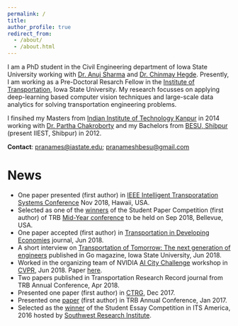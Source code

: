 ```yaml
---
permalink: /
title: 
author_profile: true
redirect_from: 
  - /about/
  - /about.html
---
```


I am a PhD student in the Civil Engineering department of Iowa State University working with [Dr. Anuj Sharma](https://www.ccee.iastate.edu/directory/?user_page=anujs) and [Dr. Chinmay Hegde](http://home.engineering.iastate.edu/~chinmay/). Presently, I am working as a Pre-Doctoral Resarch Fellow in the [Institute of Transportation](https://intrans.iastate.edu/), Iowa State University.  My research focusses on applying deep-learning based computer vision techniques and large-scale data analytics for solving transportation engineering problems. 

I finsihed my Masters from [Indian Institute of Technology Kanpur](http://www.iitk.ac.in/) in 2014 working with [Dr. Partha Chakroborty](http://home.iitk.ac.in/~partha/) and my Bachelors from [BESU, Shibpur](http://www.iiests.ac.in/) (present IIEST, Shibpur) in 2012.

**Contact**: pranames@iastate.edu; pranameshbesu@gmail.com

News
======
* One paper presented (first author) in [IEEE Intelligent Transporatation Systems Conference](https://ieee-itsc2018.org) Nov 2018, Hawaii, USA.
* Selected as one of the [winners](https://intrans.iastate.edu/news/intrans-graduate-student-wins-best-student-paper-award/) of the Student Paper Competition (first author) of TRB [Mid-Year conference](http://www.cvent.com/events/managing-roadways-and-transit-together-to-move-people-into-a-new-age-of-technology-joint-midyear-con/custom-21-be08d3a7992a4ca7a5dc86b8605e0204.aspx) to be held on Sep 2018, Bellevue, USA.
* One paper accepted (first author) in [Transportation in Developing Economies](https://link.springer.com/journal/40890) journal, Jun 2018.
* A short interview on [Transportation of Tomorrow: The next generation of engineers](http://www.go-explore-trans.org/post.cfm?ID=19070) published in Go magazine, Iowa State University, Jun 2018.
* Worked in the organizing team of NVIDIA [AI City Challenge](https://www.aicitychallenge.org/) workshop in [CVPR](http://cvpr2018.thecvf.com/), Jun 2018. Paper [here](http://openaccess.thecvf.com/content_cvpr_2018_workshops/papers/w3/Naphade_The_2018_NVIDIA_CVPR_2018_paper.pdf).
* Two papers published in Transportation Research Record journal from TRB Annual Conference, Apr 2018. 
* Presented one paper (first author) in [CTRG](https://www.civil.iitb.ac.in/ctrg2017/), Dec 2017.
* Presented one [paper](https://trid.trb.org/view/1439336) (first author) in TRB Annual Conference, Jan 2017.
* Selected as the [winner](https://news.engineering.iastate.edu/2016/06/28/ccee-students-sweep-awards-at-regional-national-intelligent-transportation-systems-contests/) of the Student Essay Competition in ITS America, 2016 hosted by [Southwest Research Institute](https://www.swri.org/).



